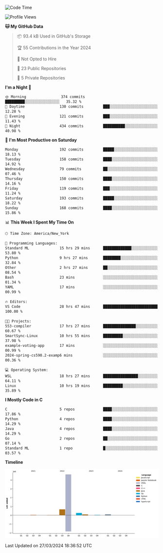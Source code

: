 <!--START_SECTION:waka-->
![Code Time](http://img.shields.io/badge/Code%20Time-145%20hrs%2057%20mins-blue)

![Profile Views](http://img.shields.io/badge/Profile%20Views-1-blue)

**🐱 My GitHub Data** 

> 📦 93.4 kB Used in GitHub's Storage 
 > 
> 🏆 55 Contributions in the Year 2024
 > 
> 🚫 Not Opted to Hire
 > 
> 📜 23 Public Repositories 
 > 
> 🔑 5 Private Repositories 
 > 
**I'm a Night 🦉** 

```text
🌞 Morning                374 commits         █████████░░░░░░░░░░░░░░░░   35.32 % 
🌆 Daytime                130 commits         ███░░░░░░░░░░░░░░░░░░░░░░   12.28 % 
🌃 Evening                121 commits         ███░░░░░░░░░░░░░░░░░░░░░░   11.43 % 
🌙 Night                  434 commits         ██████████░░░░░░░░░░░░░░░   40.98 % 
```
📅 **I'm Most Productive on Saturday** 

```text
Monday                   192 commits         █████░░░░░░░░░░░░░░░░░░░░   18.13 % 
Tuesday                  158 commits         ████░░░░░░░░░░░░░░░░░░░░░   14.92 % 
Wednesday                79 commits          ██░░░░░░░░░░░░░░░░░░░░░░░   07.46 % 
Thursday                 150 commits         ████░░░░░░░░░░░░░░░░░░░░░   14.16 % 
Friday                   119 commits         ███░░░░░░░░░░░░░░░░░░░░░░   11.24 % 
Saturday                 193 commits         █████░░░░░░░░░░░░░░░░░░░░   18.22 % 
Sunday                   168 commits         ████░░░░░░░░░░░░░░░░░░░░░   15.86 % 
```


📊 **This Week I Spent My Time On** 

```text
🕑︎ Time Zone: America/New_York

💬 Programming Languages: 
Standard ML              15 hrs 29 mins      █████████████░░░░░░░░░░░░   53.80 % 
Python                   9 hrs 27 mins       ████████░░░░░░░░░░░░░░░░░   32.84 % 
Other                    2 hrs 27 mins       ██░░░░░░░░░░░░░░░░░░░░░░░   08.54 % 
Bash                     23 mins             ░░░░░░░░░░░░░░░░░░░░░░░░░   01.34 % 
YAML                     17 mins             ░░░░░░░░░░░░░░░░░░░░░░░░░   00.99 % 

🔥 Editors: 
VS Code                  28 hrs 47 mins      █████████████████████████   100.00 % 

🐱‍💻 Projects: 
553-compiler             17 hrs 27 mins      ███████████████░░░░░░░░░░   60.67 % 
SmartSync-Linux          10 hrs 55 mins      █████████░░░░░░░░░░░░░░░░   37.98 % 
example-voting-app       17 mins             ░░░░░░░░░░░░░░░░░░░░░░░░░   00.99 % 
2024-spring-cs590.2-examp6 mins              ░░░░░░░░░░░░░░░░░░░░░░░░░   00.36 % 

💻 Operating System: 
WSL                      18 hrs 27 mins      ████████████████░░░░░░░░░   64.11 % 
Linux                    10 hrs 19 mins      █████████░░░░░░░░░░░░░░░░   35.89 % 
```

**I Mostly Code in C** 

```text
C                        5 repos             ████░░░░░░░░░░░░░░░░░░░░░   17.86 % 
Python                   4 repos             ████░░░░░░░░░░░░░░░░░░░░░   14.29 % 
Java                     4 repos             ████░░░░░░░░░░░░░░░░░░░░░   14.29 % 
Go                       2 repos             ██░░░░░░░░░░░░░░░░░░░░░░░   07.14 % 
Standard ML              1 repo              █░░░░░░░░░░░░░░░░░░░░░░░░   03.57 % 
```



**Timeline**

![Lines of Code chart](https://raw.githubusercontent.com/fqzz2000/fqzz2000/main/assets/bar_graph.png)


 Last Updated on 27/03/2024 18:36:52 UTC
<!--END_SECTION:waka-->
